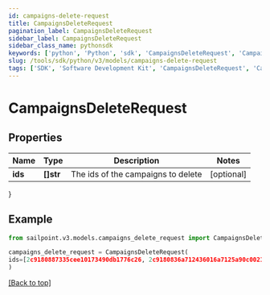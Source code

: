 ```yaml
---
id: campaigns-delete-request
title: CampaignsDeleteRequest
pagination_label: CampaignsDeleteRequest
sidebar_label: CampaignsDeleteRequest
sidebar_class_name: pythonsdk
keywords: ['python', 'Python', 'sdk', 'CampaignsDeleteRequest', 'CampaignsDeleteRequest'] 
slug: /tools/sdk/python/v3/models/campaigns-delete-request
tags: ['SDK', 'Software Development Kit', 'CampaignsDeleteRequest', 'CampaignsDeleteRequest']
---
```


# CampaignsDeleteRequest


## Properties

Name | Type | Description | Notes
------------ | ------------- | ------------- | -------------
**ids** | **[]str** | The ids of the campaigns to delete | [optional] 
}

## Example

```python
from sailpoint.v3.models.campaigns_delete_request import CampaignsDeleteRequest

campaigns_delete_request = CampaignsDeleteRequest(
ids=[2c9180887335cee10173490db1776c26, 2c9180836a712436016a7125a90c0021]
)

```
[[Back to top]](#) 

